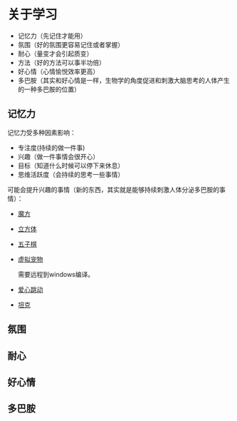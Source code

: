 # 关于学习

- 记忆力（先记住才能用）
- 氛围（好的氛围更容易记住或者掌握）
- 耐心（量变才会引起质变）
- 方法（好的方法可以事半功倍）
- 好心情（心情愉悦效率更高）
- 多巴胺（其实和好心情是一样，生物学的角度促进和刺激大脑思考的人体产生的一种多巴胺的位置）

## 记忆力

记忆力受多种因素影响：

- 专注度(持续的做一件事)
- 兴趣（做一件事情会很开心）
- 目标（知道什么时候可以停下来休息）
- 思维活跃度（会持续的思考一些事情）

可能会提升兴趣的事情（新的东西，其实就是能够持续刺激人体分泌多巴胺的事情）：

- [魔方](https://growdu.github.io/mofang/)
- [立方体](https://growdu.github.io/cubic)
- [五子棋](https://growdu.github.io/wuziqi)
- [虚拟宠物](https://github.com/growdu/VPet)
  
  需要远程到windows编译。

- [爱心跳动](https://github.com/growdu/love_3d)
- [坦克](https://growdu.github.io/tanke/)

## 氛围

## 耐心

## 好心情

## 多巴胺
